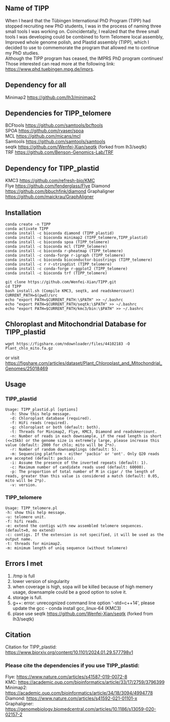 ## Name of TIPP
When I heard that the Tübingen International PhD Program (TIPP) had stopped recruiting new PhD students, I was in the process of naming three small tools I was working on. Coincidentally, I realized that the three small tools I was developing could be combined to form Telomere local assembly, Improved whole genome polish, and Plastid assembly (TIPP), which I decided to use to commemorate the program that allowed me to continue my PhD studies.   
Although the TIPP program has ceased, the IMPRS PhD program continues! Those interested can read more at the following link: https://www.phd.tuebingen.mpg.de/imprs.   

## Dependency for all
Minimap2 https://github.com/lh3/minimap2

## Dependencies for TIPP_telomere
BCFtools https://github.com/samtools/bcftools   
SPOA https://github.com/rvaser/spoa    
MCL https://github.com/micans/mcl   
Samtools https://github.com/samtools/samtools   
seqtk https://github.com/Wenfei-Xian/seqtk (forked from lh3/seqtk)  
TRF https://github.com/Benson-Genomics-Lab/TRF   

## Dependency for TIPP_plastid
KMC3 https://github.com/refresh-bio/KMC   
Flye https://github.com/fenderglass/Flye
Diamond https://github.com/bbuchfink/diamond
Graphaligner https://github.com/maickrau/GraphAligner   

## Installation
```
conda create -n TIPP
conda activate TIPP
conda install -c bioconda diamond (TIPP_plastid)
conda install -c bioconda minimap2 (TIPP_telomere,TIPP_plastid)
conda install -c bioconda spoa (TIPP_telomere)
conda install -c bioconda mcl (TIPP_telomere)
conda install -c bioconda r-pheatmap (TIPP_telomere)
conda install -c conda-forge r-igraph (TIPP_telomere)
conda install -c bioconda bioconductor-biostrings (TIPP_telomere)
conda install -c r r-stringdist (TIPP_telomere)
conda install -c conda-forge r-ggplot2 (TIPP_telomere)
conda install -c bioconda trf (TIPP_telomere)   

git clone https://github.com/Wenfei-Xian/TIPP.git
cd TIPP
bash install.sh (Compile KMC3, seqtk, and readskmercount)
CURRENT_PATH=$(pwd)/src
echo "export PATH=$CURRENT_PATH:\$PATH" >> ~/.bashrc
echo "export PATH=$CURRENT_PATH/seqtk:\$PATH" >> ~/.bashrc
echo "export PATH=$CURRENT_PATH/kmc3/bin:\$PATH" >> ~/.bashrc
```

## Chloroplast and Mitochondrial Database for TIPP_plastid   
```
wget https://figshare.com/ndownloader/files/44102183 -O Plant_chlo_mito.fa.gz
```
or visit
https://figshare.com/articles/dataset/Plant_Chloroplast_and_Mitochondrial_Genomes/25018469   


## Usage   
### TIPP_plastid   
```
Usage: TIPP_plastid.pl [options]
  -h: Show this help message.
  -d: Chloroplast database (required).
  -f: HiFi reads (required).
  -g: chloroplast or both (default: both).
  -t: Threads for Minimap2, Flye, KMC3, Diamond and readskmercount.
  -n: Number of reads in each downsample, if the read length is short (<=15kb) or the genome size is extremely large, please increase this value (default: 2000 for chlo; mito will be 2*n).
  -r: Number of random downsamplings (default: 5).
  -m: Sequencing platform - either 'pacbio' or 'ont'. Only Q20 reads are accepted (default: pacbio).
  -i: Assume the presence of the inverted repeats (default: 1).
  -c: Maximum number of candidate reads used (default: 60000).
  -p: The proportion of total number of M in cigar / the length of reads, greater than this value is considered a match (default: 0.05, mito will be 2*p).
  -v: version.

```
### TIPP_telomere   
```
Usage: TIPP_telomere.pl
-h: show this help message.
-u: telomere unit.
-f: hifi reads.
-e: extend the contigs with new assembled telomere sequences.(default=0, no extend)
-c: contigs. If the extension is not specified, it will be used as the output name.
-t: threads for minimap2.
-m: minimum length of uniq sequence (without telomere)

```

## Errors I met
1) /tmp is full   
2) lower version of singularity
3) when coverage is high, sopa will be killed because of high memery usage, downsample could be a good option to solve it.
4) storage is full.
5) g++: error: unrecognized command line option '-std=c++14', please update the gcc - conda install gcc_linux-64 (KMC3)
6) plase use seqtk https://github.com/Wenfei-Xian/seqtk (forked from lh3/seqtk) 

## Citation
Citation for TIPP_plastid: https://www.biorxiv.org/content/10.1101/2024.01.29.577798v1

### Please cite the dependencies if you use TIPP_plastid:   
Flye: https://www.nature.com/articles/s41587-019-0072-8   
KMC: https://academic.oup.com/bioinformatics/article/33/17/2759/3796399   
Minimap2: https://academic.oup.com/bioinformatics/article/34/18/3094/4994778    
Diamond: https://www.nature.com/articles/s41592-021-01101-x
Graphaligner: https://genomebiology.biomedcentral.com/articles/10.1186/s13059-020-02157-2
